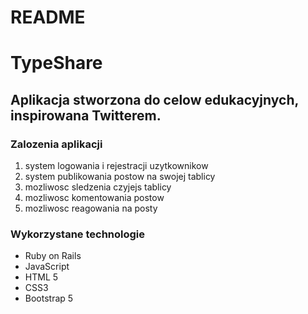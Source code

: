 # README

# TypeShare
## Aplikacja stworzona do celow edukacyjnych, inspirowana Twitterem.
### Zalozenia aplikacji
1. system logowania i rejestracji uzytkownikow
2. system publikowania postow na swojej tablicy
3. mozliwosc sledzenia czyjejs tablicy
4. mozliwosc komentowania postow
5. mozliwosc reagowania na posty
### Wykorzystane technologie
- Ruby on Rails
- JavaScript
- HTML 5
- CSS3
- Bootstrap 5

